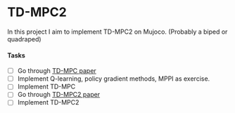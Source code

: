 # TD-MPC2
In this project I aim to implement TD-MPC2 on Mujoco. (Probably a biped or quadraped)

#### Tasks 
- [ ] Go through [TD-MPC paper](https://arxiv.org/pdf/2203.04955)
- [ ] Implement Q-learning, policy gradient methods, MPPI as exercise.
- [ ] Implement TD-MPC
- [ ] Go through [TD-MPC2 paper](https://arxiv.org/pdf/2310.16828)
- [ ] Implement TD-MPC2
